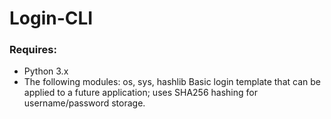 # Login-CLI
### Requires:
- Python 3.x
- The following modules: os, sys, hashlib
Basic login template that can be applied to a future application; uses SHA256 hashing for username/password storage.

